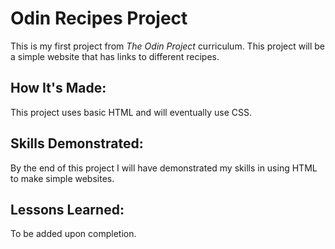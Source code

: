 # Odin Recipes Project
This is my first project from *The Odin Project* curriculum. This project will be a simple website that has links to different recipes. 

## How It's Made:
This project uses basic HTML and will eventually use CSS. 

## Skills Demonstrated:
By the end of this project I will have demonstrated my skills in using HTML to make simple websites.

## Lessons Learned:
To be added upon completion. 